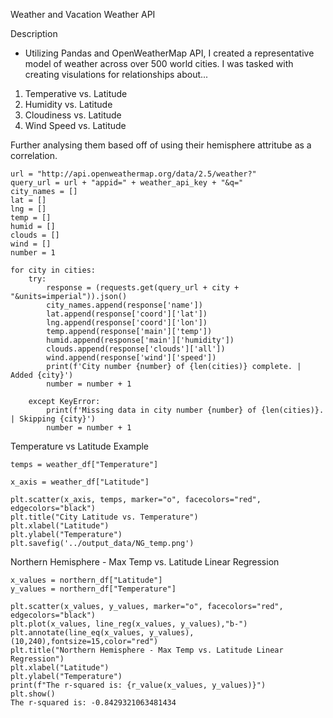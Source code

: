 Weather and Vacation Weather API 

Description
- Utilizing Pandas and OpenWeatherMap API, I created a representative model of weather across over 500 world cities. I was tasked with creating visulations for relationships about...

1. Temperative vs. Latitude
2. Humidity vs. Latitude
3. Cloudiness vs. Latitude
4. Wind Speed vs. Latitude

Further analysing them based off of using their hemisphere attritube as a correlation. 

```
url = "http://api.openweathermap.org/data/2.5/weather?"
query_url = url + "appid=" + weather_api_key + "&q="
city_names = []
lat = []
lng = []
temp = []
humid = []
clouds = []
wind = []
number = 1

for city in cities:
    try:
        response = (requests.get(query_url + city + "&units=imperial")).json()
        city_names.append(response['name'])
        lat.append(response['coord']['lat'])
        lng.append(response['coord']['lon'])
        temp.append(response['main']['temp'])
        humid.append(response['main']['humidity'])
        clouds.append(response['clouds']['all'])
        wind.append(response['wind']['speed'])
        print(f'City number {number} of {len(cities)} complete. | Added {city}')
        number = number + 1
    
    except KeyError:
        print(f'Missing data in city number {number} of {len(cities)}. | Skipping {city}')
        number = number + 1
```
Temperature vs Latitude Example
```
temps = weather_df["Temperature"]

x_axis = weather_df["Latitude"]

plt.scatter(x_axis, temps, marker="o", facecolors="red", edgecolors="black")
plt.title("City Latitude vs. Temperature")
plt.xlabel("Latitude")
plt.ylabel("Temperature")
plt.savefig('../output_data/NG_temp.png')
```
Northern Hemisphere - Max Temp vs. Latitude Linear Regression
```
x_values = northern_df["Latitude"]
y_values = northern_df["Temperature"]

plt.scatter(x_values, y_values, marker="o", facecolors="red", edgecolors="black")
plt.plot(x_values, line_reg(x_values, y_values),"b-")
plt.annotate(line_eq(x_values, y_values),(10,240),fontsize=15,color="red")
plt.title("Northern Hemisphere - Max Temp vs. Latitude Linear Regression")
plt.xlabel("Latitude")
plt.ylabel("Temperature")
print(f"The r-squared is: {r_value(x_values, y_values)}")
plt.show()
The r-squared is: -0.8429321063481434
```
